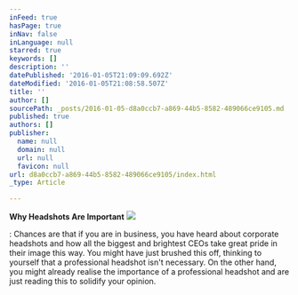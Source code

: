 ```yaml
---
inFeed: true
hasPage: true
inNav: false
inLanguage: null
starred: true
keywords: []
description: ''
datePublished: '2016-01-05T21:09:09.692Z'
dateModified: '2016-01-05T21:08:58.507Z'
title: ''
author: []
sourcePath: _posts/2016-01-05-d8a0ccb7-a869-44b5-8582-489066ce9105.md
published: true
authors: []
publisher:
  name: null
  domain: null
  url: null
  favicon: null
url: d8a0ccb7-a869-44b5-8582-489066ce9105/index.html
_type: Article

---
```

**Why Headshots Are Important**
![](https://the-grid-user-content.s3-us-west-2.amazonaws.com/6e470ec1-d419-4941-9d10-2008c501ed05.jpg)

: Chances are that if you are in business, you have heard about corporate headshots and how all the biggest and brightest CEOs take great pride in their image this way. You might have just brushed this off, thinking to yourself that a professional headshot isn't necessary. On the other hand, you might already realise the importance of a professional headshot and are just reading this to solidify your opinion.